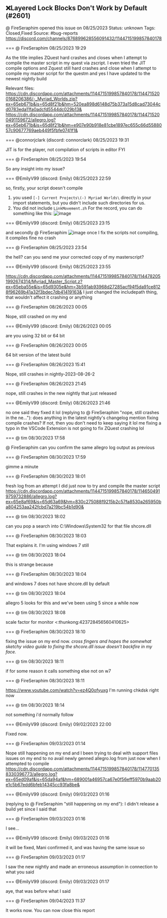 ## ❌Layered Lock Blocks Don't Work by Default (#2601)
@ FireSeraphim opened this issue on 08/25/2023
Status: unknown
Tags: Closed,Fixed
Source: #bug-reports https://discord.com/channels/876899628556091432/1144715199857840178


=== @ FireSeraphim 08/25/2023 19:29

As the title implies ZQuest hard crashes and closes when I attempt to compile the master script in my quest via zscript. I even tried the JIT compile options and Zquest still hard crashes and close when I attempt to compile my master script for the questm and yes I have updated to the newest nightly build

Relevant files:
https://cdn.discordapp.com/attachments/1144715199857840178/1144715200168206386/-_Myriad_Worlds.zip?ex=65eb671b&is=65d8f21b&hm=520ea898d6148d75b373a15d8cad73044cd0783eda11fa0adcfd5544dc029b13&
https://cdn.discordapp.com/attachments/1144715199857840178/1144715200491159672/allegro.log?ex=65eb671b&is=65d8f21b&hm=e907e90b918e81cbe1897ec655c66d5588057c90677769aeb449f5fbfe0741f1&

=== @connorjclark (discord: connorclark) 08/25/2023 19:31

JIT is for the player, not compilation of scripts in editor FYI

=== @ FireSeraphim 08/25/2023 19:54

So any insight into my issue?

=== @EmilyV99 (discord: Emily) 08/25/2023 22:59

so, firstly, your script doesn't compile
1. you used `[-] Current Projects\(-) Myriad Worlds\` directly in your import statements, but you didn't include such directories for us.
2. You did not include `LinkMovement.zh`
For the record, you can do something like this:
![image](https://cdn.discordapp.com/attachments/1144715199857840178/1144768418269122570/image.png?ex=65eb98ab&is=65d923ab&hm=c7bf8caf877254ea56276419e8025c55952d37b31c2de547aabe31bb7b5fd804&)

=== @EmilyV99 (discord: Emily) 08/25/2023 23:15

and secondly @ FireSeraphim
![image](https://cdn.discordapp.com/attachments/1144715199857840178/1144771971595370617/image.png?ex=65eb9bfa&is=65d926fa&hm=3997d5f67818d0f03f7fefeead7248e76d8f7f586d8252a8fdbb7956143aa7a2&)
once I fix the scripts not compiling, it compiles fine
no crash

=== @ FireSeraphim 08/25/2023 23:54

the hell?
can you send me your corrected copy of my masterscript?

=== @EmilyV99 (discord: Emily) 08/25/2023 23:55


https://cdn.discordapp.com/attachments/1144715199857840178/1144782051992674314/Myriad_Master_Script.z?ex=65eba55e&is=65d9305e&hm=3b591ab93968d27285acf94f5da91ce8128f96269b41a32f3bdec7db41419163&
I just changed the includepath thing, that wouldn't affect it crashing or anything

=== @ FireSeraphim 08/26/2023 00:05

Nope, still crashed on my end

=== @EmilyV99 (discord: Emily) 08/26/2023 00:05

are you using 32 bit or 64 bit

=== @ FireSeraphim 08/26/2023 00:05

64 bit version of the latest build

=== @ FireSeraphim 08/26/2023 15:41

Nope, still crashes in nightly-2023-08-26-2

=== @ FireSeraphim 08/26/2023 21:45

nope, still crashes in the new nightly that just released

=== @EmilyV99 (discord: Emily) 08/26/2023 21:46

no one said they fixed it lol
(replying to @ FireSeraphim "nope, still crashes in the ne…"): does anything in the latest nightly's changelog mention fixing compile crashes? If not, then you don't need to keep saying it lol
me fixing a typo in the VSCode Extension is not going to fix ZQuest crashing lol

=== @ tim 08/30/2023 17:58

@ FireSeraphim can you confirm the same allegro log output as previous

=== @ FireSeraphim 08/30/2023 17:59

gimme a minute

=== @ FireSeraphim 08/30/2023 18:01

fresh log from an attempt I did just now to try and compile the master script
https://cdn.discordapp.com/attachments/1144715199857840178/1146504919759732886/allegro.log?ex=65e8af69&is=65d63a69&hm=830c275088f9215b2c57fa8530a265950ba804253aa242fcbd7a219bc54b1d90&

=== @ tim 08/30/2023 18:02

can you pop a search into C:\Windows\System32 for that file
shcore.dll

=== @ FireSeraphim 08/30/2023 18:03

That explains it. I'm using windows 7 still

=== @ tim 08/30/2023 18:04

this is strange because

=== @ FireSeraphim 08/30/2023 18:04

and windows 7 does not have shcore.dll by default

=== @ tim 08/30/2023 18:04

allegro 5 looks for this
and we've been using 5 since
a while now

=== @ tim 08/30/2023 18:08

scale factor for monitor
<:thunkong:423728456560410625>

=== @ FireSeraphim 08/30/2023 18:10

fixing the issue on my end now.
_cross fingers and hopes the somewhat sketchy video guide to fixing the shcore.dll issue doesn't backfire in my face._

=== @ tim 08/30/2023 18:11

if for some reason it calls something else not on w7

=== @ FireSeraphim 08/30/2023 18:11

https://www.youtube.com/watch?v=ez4Q0ofyuxg
I'm running chkdsk right now

=== @ tim 08/30/2023 18:14

not something i'd normally follow

=== @EmilyV99 (discord: Emily) 09/02/2023 22:00

Fixed now.

=== @ FireSeraphim 09/03/2023 01:14

Nope
still happening on my end
and I been trying to deal with support files issues on my end to no avail
newly genned allegro.log from just now when I attempted to compile
https://cdn.discordapp.com/attachments/1144715199857840178/1147701358330396773/allegro.log?ex=65ed09af&is=65da94af&hm=689001a46957ca67e0f56eff5970b9aab20e1c5b67edd6bfeb14345cc93fa8be&

=== @EmilyV99 (discord: Emily) 09/03/2023 01:16

(replying to @ FireSeraphim "still happening on my end"): I didn't release a build yet
since I said that

=== @ FireSeraphim 09/03/2023 01:16

I see...

=== @EmilyV99 (discord: Emily) 09/03/2023 01:16

it will be fixed, Mani confirmed it, and was having the same issue so

=== @ FireSeraphim 09/03/2023 01:17

I saw the new nightly and made an erroneous assumption in connection to what you said

=== @EmilyV99 (discord: Emily) 09/03/2023 01:17

aye, that was before what I said

=== @ FireSeraphim 09/04/2023 11:37

It works now. You can now close this report
